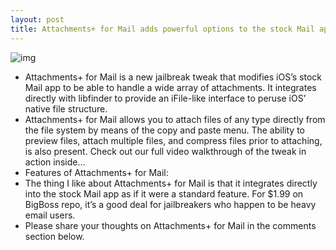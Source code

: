 ```yaml
---
layout: post
title: Attachments+ for Mail adds powerful options to the stock Mail app
---
```

![img](http://media.idownloadblog.com/wp-content/uploads/2012/12/Attachments-plus.jpg)
* Attachments+ for Mail is a new jailbreak tweak that modifies iOS’s stock Mail app to be able to handle a wide array of attachments. It integrates directly with libfinder to provide an iFile-like interface to peruse iOS’ native file structure.
* Attachments+ for Mail allows you to attach files of any type directly from the file system by means of the copy and paste menu. The ability to preview files, attach multiple files, and compress files prior to attaching, is also present. Check out our full video walkthrough of the tweak in action inside…
* Features of Attachments+ for Mail:
* The thing I like about Attachments+ for Mail is that it integrates directly into the stock Mail app as if it were a standard feature. For $1.99 on BigBoss repo, it’s a good deal for jailbreakers who happen to be heavy email users.
* Please share your thoughts on Attachments+ for Mail in the comments section below.

